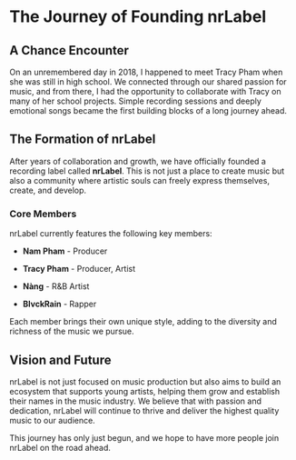 # The Journey of Founding nrLabel

## A Chance Encounter

On an unremembered day in 2018, I happened to meet Tracy Pham when she was still in high school. We connected through our shared passion for music, and from there, I had the opportunity to collaborate with Tracy on many of her school projects. Simple recording sessions and deeply emotional songs became the first building blocks of a long journey ahead.

## The Formation of nrLabel

After years of collaboration and growth, we have officially founded a recording label called **nrLabel**. This is not just a place to create music but also a community where artistic souls can freely express themselves, create, and develop.

### Core Members

nrLabel currently features the following key members:

-   **Nam Pham** - Producer
    
-   **Tracy Pham** - Producer, Artist
    
-   **Nàng** - R&B Artist
    
-   **BlvckRain** - Rapper
    

Each member brings their own unique style, adding to the diversity and richness of the music we pursue.

## Vision and Future

nrLabel is not just focused on music production but also aims to build an ecosystem that supports young artists, helping them grow and establish their names in the music industry. We believe that with passion and dedication, nrLabel will continue to thrive and deliver the highest quality music to our audience.

This journey has only just begun, and we hope to have more people join nrLabel on the road ahead.
